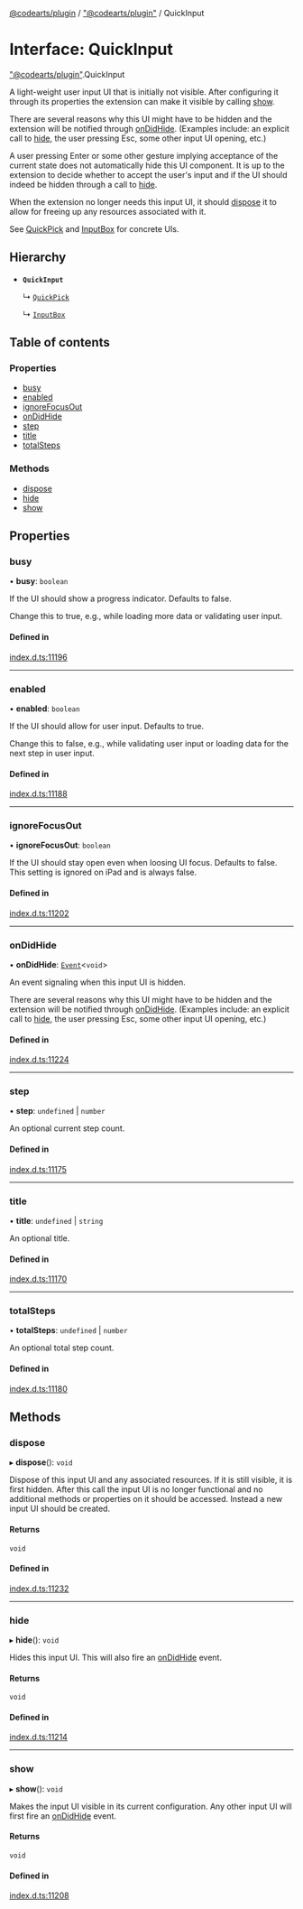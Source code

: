 [@codearts/plugin](../README.md) / ["@codearts/plugin"](../modules/_codearts_plugin_.md) / QuickInput

# Interface: QuickInput

["@codearts/plugin"](../modules/_codearts_plugin_.md).QuickInput

A light-weight user input UI that is initially not visible. After
configuring it through its properties the extension can make it
visible by calling [show](codearts_plugin_.QuickInput.md#show).

There are several reasons why this UI might have to be hidden and
the extension will be notified through [onDidHide](codearts_plugin_.QuickInput.md#ondidhide).
(Examples include: an explicit call to [hide](codearts_plugin_.QuickInput.md#hide),
the user pressing Esc, some other input UI opening, etc.)

A user pressing Enter or some other gesture implying acceptance
of the current state does not automatically hide this UI component.
It is up to the extension to decide whether to accept the user's input
and if the UI should indeed be hidden through a call to [hide](codearts_plugin_.QuickInput.md#hide).

When the extension no longer needs this input UI, it should
[dispose](codearts_plugin_.QuickInput.md#dispose) it to allow for freeing up
any resources associated with it.

See [QuickPick](codearts_plugin_.QuickPick.md) and [InputBox](codearts_plugin_.InputBox.md) for concrete UIs.

## Hierarchy

- **`QuickInput`**

  ↳ [`QuickPick`](codearts_plugin_.QuickPick.md)

  ↳ [`InputBox`](codearts_plugin_.InputBox.md)

## Table of contents

### Properties

- [busy](codearts_plugin_.QuickInput.md#busy)
- [enabled](codearts_plugin_.QuickInput.md#enabled)
- [ignoreFocusOut](codearts_plugin_.QuickInput.md#ignorefocusout)
- [onDidHide](codearts_plugin_.QuickInput.md#ondidhide)
- [step](codearts_plugin_.QuickInput.md#step)
- [title](codearts_plugin_.QuickInput.md#title)
- [totalSteps](codearts_plugin_.QuickInput.md#totalsteps)

### Methods

- [dispose](codearts_plugin_.QuickInput.md#dispose)
- [hide](codearts_plugin_.QuickInput.md#hide)
- [show](codearts_plugin_.QuickInput.md#show)

## Properties

### busy

• **busy**: `boolean`

If the UI should show a progress indicator. Defaults to false.

Change this to true, e.g., while loading more data or validating
user input.

#### Defined in

[index.d.ts:11196](https://github.com/huaweicloud/cloudide-plugin-api/blob/5055bbd/index.d.ts#L11196)

___

### enabled

• **enabled**: `boolean`

If the UI should allow for user input. Defaults to true.

Change this to false, e.g., while validating user input or
loading data for the next step in user input.

#### Defined in

[index.d.ts:11188](https://github.com/huaweicloud/cloudide-plugin-api/blob/5055bbd/index.d.ts#L11188)

___

### ignoreFocusOut

• **ignoreFocusOut**: `boolean`

If the UI should stay open even when loosing UI focus. Defaults to false.
This setting is ignored on iPad and is always false.

#### Defined in

[index.d.ts:11202](https://github.com/huaweicloud/cloudide-plugin-api/blob/5055bbd/index.d.ts#L11202)

___

### onDidHide

• **onDidHide**: [`Event`](codearts_plugin_.Event.md)<`void`\>

An event signaling when this input UI is hidden.

There are several reasons why this UI might have to be hidden and
the extension will be notified through [onDidHide](codearts_plugin_.QuickInput.md#ondidhide).
(Examples include: an explicit call to [hide](codearts_plugin_.QuickInput.md#hide),
the user pressing Esc, some other input UI opening, etc.)

#### Defined in

[index.d.ts:11224](https://github.com/huaweicloud/cloudide-plugin-api/blob/5055bbd/index.d.ts#L11224)

___

### step

• **step**: `undefined` \| `number`

An optional current step count.

#### Defined in

[index.d.ts:11175](https://github.com/huaweicloud/cloudide-plugin-api/blob/5055bbd/index.d.ts#L11175)

___

### title

• **title**: `undefined` \| `string`

An optional title.

#### Defined in

[index.d.ts:11170](https://github.com/huaweicloud/cloudide-plugin-api/blob/5055bbd/index.d.ts#L11170)

___

### totalSteps

• **totalSteps**: `undefined` \| `number`

An optional total step count.

#### Defined in

[index.d.ts:11180](https://github.com/huaweicloud/cloudide-plugin-api/blob/5055bbd/index.d.ts#L11180)

## Methods

### dispose

▸ **dispose**(): `void`

Dispose of this input UI and any associated resources. If it is still
visible, it is first hidden. After this call the input UI is no longer
functional and no additional methods or properties on it should be
accessed. Instead a new input UI should be created.

#### Returns

`void`

#### Defined in

[index.d.ts:11232](https://github.com/huaweicloud/cloudide-plugin-api/blob/5055bbd/index.d.ts#L11232)

___

### hide

▸ **hide**(): `void`

Hides this input UI. This will also fire an [onDidHide](codearts_plugin_.QuickInput.md#ondidhide)
event.

#### Returns

`void`

#### Defined in

[index.d.ts:11214](https://github.com/huaweicloud/cloudide-plugin-api/blob/5055bbd/index.d.ts#L11214)

___

### show

▸ **show**(): `void`

Makes the input UI visible in its current configuration. Any other input
UI will first fire an [onDidHide](codearts_plugin_.QuickInput.md#ondidhide) event.

#### Returns

`void`

#### Defined in

[index.d.ts:11208](https://github.com/huaweicloud/cloudide-plugin-api/blob/5055bbd/index.d.ts#L11208)
